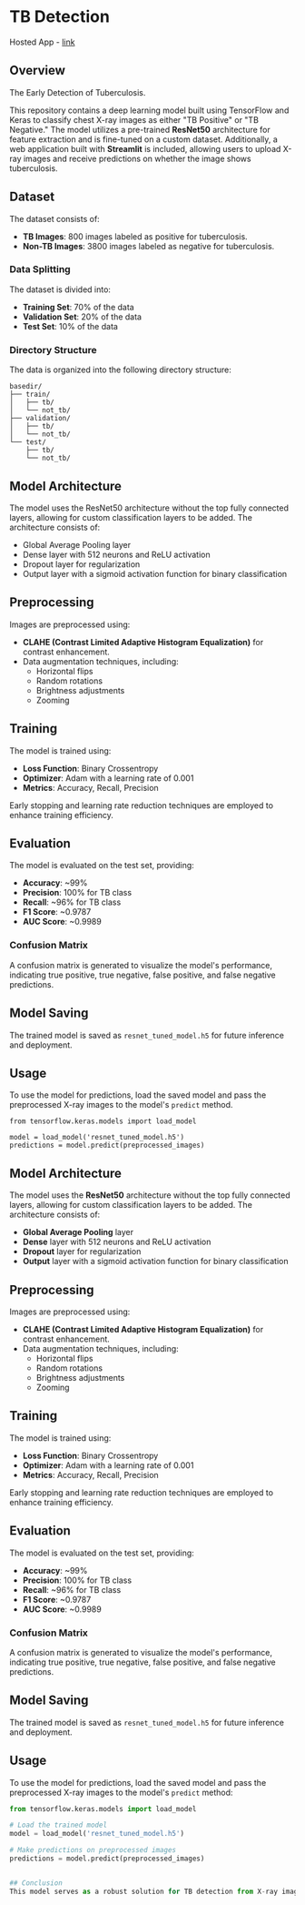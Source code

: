 # TB Detection
Hosted App - [link](https://iamamofa-tb-detection-tb-detection-appapp-xlqsyp.streamlit.app/)

## Overview
The Early Detection of Tuberculosis.

This repository contains a deep learning model built using TensorFlow and Keras to classify chest X-ray images as either "TB Positive" or "TB Negative." The model utilizes a pre-trained **ResNet50** architecture for feature extraction and is fine-tuned on a custom dataset. Additionally, a web application built with **Streamlit** is included, allowing users to upload X-ray images and receive predictions on whether the image shows tuberculosis.

## Dataset
The dataset consists of:
- **TB Images**: 800 images labeled as positive for tuberculosis.
- **Non-TB Images**: 3800 images labeled as negative for tuberculosis.

### Data Splitting
The dataset is divided into:
- **Training Set**: 70% of the data
- **Validation Set**: 20% of the data
- **Test Set**: 10% of the data

### Directory Structure
The data is organized into the following directory structure:


```
basedir/
├── train/
│   ├── tb/
│   └── not_tb/
├── validation/
│   ├── tb/
│   └── not_tb/
└── test/
    ├── tb/
    └── not_tb/
```



## Model Architecture
The model uses the ResNet50 architecture without the top fully connected layers, allowing for custom classification layers to be added. The architecture consists of:
- Global Average Pooling layer
- Dense layer with 512 neurons and ReLU activation
- Dropout layer for regularization
- Output layer with a sigmoid activation function for binary classification

## Preprocessing
Images are preprocessed using:
- **CLAHE (Contrast Limited Adaptive Histogram Equalization)** for contrast enhancement.
- Data augmentation techniques, including:
  - Horizontal flips
  - Random rotations
  - Brightness adjustments
  - Zooming

## Training
The model is trained using:
- **Loss Function**: Binary Crossentropy
- **Optimizer**: Adam with a learning rate of 0.001
- **Metrics**: Accuracy, Recall, Precision

Early stopping and learning rate reduction techniques are employed to enhance training efficiency.

## Evaluation
The model is evaluated on the test set, providing:
- **Accuracy**: ~99%
- **Precision**: 100% for TB class
- **Recall**: ~96% for TB class
- **F1 Score**: ~0.9787
- **AUC Score**: ~0.9989

### Confusion Matrix
A confusion matrix is generated to visualize the model's performance, indicating true positive, true negative, false positive, and false negative predictions.

## Model Saving
The trained model is saved as `resnet_tuned_model.h5` for future inference and deployment.

## Usage
To use the model for predictions, load the saved model and pass the preprocessed X-ray images to the model's `predict` method.

```
from tensorflow.keras.models import load_model

model = load_model('resnet_tuned_model.h5')
predictions = model.predict(preprocessed_images)
```

## Model Architecture
The model uses the **ResNet50** architecture without the top fully connected layers, allowing for custom classification layers to be added. The architecture consists of:
- **Global Average Pooling** layer
- **Dense** layer with 512 neurons and ReLU activation
- **Dropout** layer for regularization
- **Output** layer with a sigmoid activation function for binary classification

## Preprocessing
Images are preprocessed using:
- **CLAHE (Contrast Limited Adaptive Histogram Equalization)** for contrast enhancement.
- Data augmentation techniques, including:
  - Horizontal flips
  - Random rotations
  - Brightness adjustments
  - Zooming

## Training
The model is trained using:
- **Loss Function**: Binary Crossentropy
- **Optimizer**: Adam with a learning rate of 0.001
- **Metrics**: Accuracy, Recall, Precision

Early stopping and learning rate reduction techniques are employed to enhance training efficiency.

## Evaluation
The model is evaluated on the test set, providing:
- **Accuracy**: ~99%
- **Precision**: 100% for TB class
- **Recall**: ~96% for TB class
- **F1 Score**: ~0.9787
- **AUC Score**: ~0.9989

### Confusion Matrix
A confusion matrix is generated to visualize the model's performance, indicating true positive, true negative, false positive, and false negative predictions.

## Model Saving
The trained model is saved as `resnet_tuned_model.h5` for future inference and deployment.

## Usage
To use the model for predictions, load the saved model and pass the preprocessed X-ray images to the model's `predict` method:

```python
from tensorflow.keras.models import load_model

# Load the trained model
model = load_model('resnet_tuned_model.h5')

# Make predictions on preprocessed images
predictions = model.predict(preprocessed_images)


## Conclusion
This model serves as a robust solution for TB detection from X-ray images, leveraging deep learning techniques to improve accuracy and reliability in medical diagnostics.
